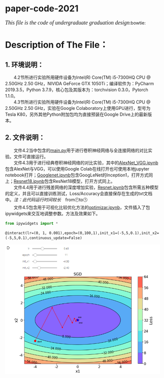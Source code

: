 # paper-code-2021
<font face="Times New Roman" size=4>*This file is the code of undergraduate graduation design*</font>:bowtie:


# Description of The File：  
## 1. 环境说明：  
&#8195;&#8195;4.2节所进行实验所用硬件设备为Intel(R) Core(TM) i5-7300HQ CPU @ 2.50GHz   2.50 GHz，NIVIDA GeForce GTX 1050Ti；编译软件为：PyCharm 2019.3.5，Python 3.7.9，核心包及其版本为：torchvision 0.3.0，Pytorch 1.1.0。  
&#8195;&#8195;4.3节所进行实验所用硬件设备为Intel(R) Core(TM) i5-7300HQ CPU @ 2.50GHz   2.50 GHz，实验在Google Colaboratory上使用GPU进行，型号为Tesla K80，另外其他Python附加包均为直接预装在Google Drive上的最新版本。  
## 2. 文件说明：  
&#8195;&#8195;文件4.2当中包含的[main.py](https://github.com/fengjiang5/paper-code-2021/blob/main/jf%20paper%20code/4.2/main.py)用于进行卷积神经网络与全连接网络的对比实验。文件可直接运行。  
&#8195;&#8195;文件4.3用于进行经典卷积神经网络的对比实验，其中的[AlexNet_VGG.ipynb](https://github.com/fengjiang5/paper-code-2021/blob/main/jf%20paper%20code/4.3/AlexNet_VGG%20.ipynb)包含AlexNet与VGG，可以使用Google Colab在线打开也可使用本地jupyter notebook打开；[Googlenet.ipynb](https://github.com/fengjiang5/paper-code-2021/blob/main/jf%20paper%20code/4.3/Googlenet.ipynb)包含GoogLeNet的Inception1，打开方式同上；[Resnet18.ipynb](https://github.com/fengjiang5/paper-code-2021/blob/main/jf%20paper%20code/4.3/Res18.ipynb)包含ResNet18模型，打开方式同上。  
&#8195;&#8195;文件4.4用于进行残差网络的深度增加实验，[Resnet.ipynb](https://github.com/fengjiang5/paper-code-2021/blob/main/jf%20paper%20code/4.4/res/Resnet.ipynb)包含所需五种模型的定义，并且可以直接训练测试，Loss/Accuracy会直接保存在生成的txt文档中。*注：此代码运行时间较长*&#8195;from:clock8:to:clock4:  
&#8195;&#8195;文件4.5包含用于可视化比较优化方法的[optimizar.ipynb](https://github.com/fengjiang5/paper-code-2021/blob/main/jf%20paper%20code/4.5/optimizar.ipynb)，文件插入了包ipywidgets来交互地调整参数。方法及效果如下。
```Python
from ipywidgets import *
```
```
@interact(lr=(0, 1, 0.001),epoch=(0,100,1),init_x1=(-5,5,0.1),init_x2=(-5,5,0.1),continuous_update=False)
```
![optim](https://github.com/fengjiang5/paper-code-2021/blob/main/jf%20paper%20code/4.5/optim.png)
